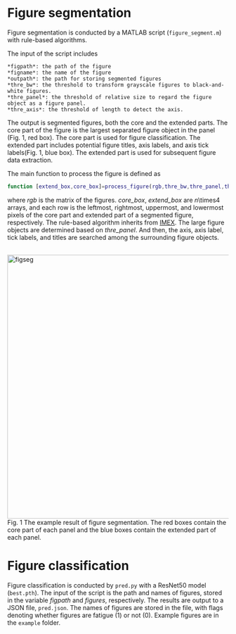 # Figure segmentation

Figure segmentation is conducted by a MATLAB script (`figure_segment.m`) with rule-based algorithms.

The input of the script includes

    *figpath*: the path of the figure
    *figname*: the name of the figure
    *outpath*: the path for storing segmented figures
    *thre_bw*: the threshold to transform grayscale figures to black-and-white figures.
    *thre_panel*: the threshold of relative size to regard the figure object as a figure panel.
    *thre_axis*: the threshold of length to detect the axis.

The output is segmented figures, both the core and the extended parts. The core part of the figure is the largest separated figure object in the panel (Fig. 1, red box). The core part is used for figure classification. The extended part includes potential figure titles, axis labels, and axis tick labels(Fig. 1, blue box). The extended part is used for subsequent figure data extraction.

The main function to process the figure is defined as

``` matlab
function [extend_box,core_box]=process_figure(rgb,thre_bw,thre_panel,thre_axis)
``````

where *rgb* is the matrix of the figures. *core_box*, *extend_box* are *n*\times4 arrays, and each row is the leftmost, rightmost, uppermost, and lowermost pixels of the core part and extended part of a segmented figure, respectively.
The rule-based algorithm inherits from [IMEX](https://github.com/xuzpgroup/ZianZhang/tree/main/FatigueData-AM2022/IMEX). The large figure objects are determined based on *thre_panel*. And then, the axis, axis label, tick labels, and titles are searched among the surrounding figure objects.

<br>
<img src="./example_result.jpg" width = "600" alt="figseg" align=left/>
<br>
Fig. 1 The example result of figure segmentation. The red boxes contain the core part of each panel and the blue boxes contain the extended part of each panel.


# Figure classification

Figure classification is conducted by `pred.py` with a ResNet50 model (`best.pth`). The input of the script is the path and names of figures, stored in the variable *figpath* and *figures*, respectively. The results are output to a JSON file, `pred.json`. The names of figures are stored in the file, with flags denoting whether figures are fatigue (1) or not (0). Example figures are in the `example` folder.
